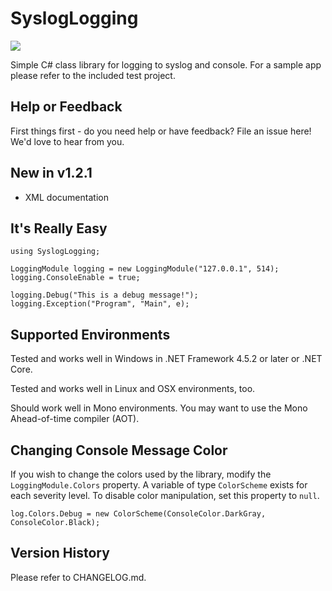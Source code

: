 # SyslogLogging

[![][nuget-img]][nuget]

[nuget]:     https://www.nuget.org/packages/SyslogLogging/
[nuget-img]: https://badge.fury.io/nu/Object.svg

Simple C# class library for logging to syslog and console.  For a sample app please refer to the included test project.

## Help or Feedback

First things first - do you need help or have feedback?  File an issue here!  We'd love to hear from you.

## New in v1.2.1

- XML documentation

## It's Really Easy

```
using SyslogLogging;

LoggingModule logging = new LoggingModule("127.0.0.1", 514);
logging.ConsoleEnable = true;

logging.Debug("This is a debug message!");
logging.Exception("Program", "Main", e);
```

## Supported Environments

Tested and works well in Windows in .NET Framework 4.5.2 or later or .NET Core.

Tested and works well in Linux and OSX environments, too.

Should work well in Mono environments.  You may want to use the Mono Ahead-of-time compiler (AOT).

## Changing Console Message Color

If you wish to change the colors used by the library, modify the ```LoggingModule.Colors``` property.  A variable of type ```ColorScheme``` exists for each severity level.  To disable color manipulation, set this property to ```null```.

```
log.Colors.Debug = new ColorScheme(ConsoleColor.DarkGray, ConsoleColor.Black);
```

## Version History

Please refer to CHANGELOG.md.

